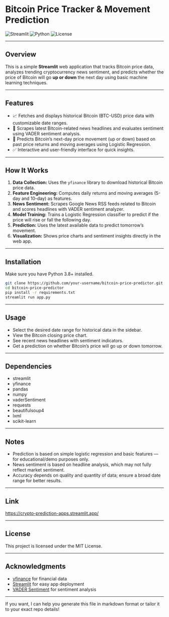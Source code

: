 # Bitcoin Price Tracker & Movement Prediction

![Streamlit](https://img.shields.io/badge/Streamlit-App-blue) ![Python](https://img.shields.io/badge/Python-3.8+-yellow) ![License](https://img.shields.io/badge/License-MIT-green)

---

## Overview

This is a simple **Streamlit** web application that tracks Bitcoin price data, analyzes trending cryptocurrency news sentiment, and predicts whether the price of Bitcoin will go **up or down** the next day using basic machine learning techniques.

---

## Features

* 📈 Fetches and displays historical Bitcoin (BTC-USD) price data with customizable date ranges.
* 📰 Scrapes latest Bitcoin-related news headlines and evaluates sentiment using VADER sentiment analysis.
* 🔮 Predicts Bitcoin’s next-day price movement (up or down) based on past price returns and moving averages using Logistic Regression.
* ✅ Interactive and user-friendly interface for quick insights.

---

## How It Works

1. **Data Collection:** Uses the `yfinance` library to download historical Bitcoin price data.
2. **Feature Engineering:** Computes daily returns and moving averages (5-day and 10-day) as features.
3. **News Sentiment:** Scrapes Google News RSS feeds related to Bitcoin and scores headlines with VADER sentiment analyzer.
4. **Model Training:** Trains a Logistic Regression classifier to predict if the price will rise or fall the following day.
5. **Prediction:** Uses the latest available data to predict tomorrow’s movement.
6. **Visualization:** Shows price charts and sentiment insights directly in the web app.

---

## Installation

Make sure you have Python 3.8+ installed.

```bash
git clone https://github.com/your-username/bitcoin-price-predictor.git
cd bitcoin-price-predictor
pip install -r requirements.txt
streamlit run app.py
```

---

## Usage

* Select the desired date range for historical data in the sidebar.
* View the Bitcoin closing price chart.
* See recent news headlines with sentiment indicators.
* Get a prediction on whether Bitcoin’s price will go up or down tomorrow.

---

## Dependencies

* streamlit
* yfinance
* pandas
* numpy
* vaderSentiment
* requests
* beautifulsoup4
* lxml
* scikit-learn

---

## Notes

* Prediction is based on simple logistic regression and basic features — for educational/demo purposes only.
* News sentiment is based on headline analysis, which may not fully reflect market sentiment.
* Accuracy depends on quality and quantity of data; ensure a broad date range for better results.

---

## Link

https://crypto-prediction-apps.streamlit.app/

---

## License

This project is licensed under the MIT License.

---

## Acknowledgments

* [yfinance](https://github.com/ranaroussi/yfinance) for financial data
* [Streamlit](https://streamlit.io/) for easy app deployment
* [VADER Sentiment](https://github.com/cjhutto/vaderSentiment) for sentiment analysis

---

If you want, I can help you generate this file in markdown format or tailor it to your exact repo details!
